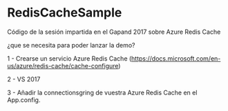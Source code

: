 # RedisCacheSample
Código de la sesión impartida en el Gapand 2017 sobre Azure Redis Cache

¿que se necesita para poder lanzar la demo?

1 - Crearse un servicio Azure Redis Cache (https://docs.microsoft.com/en-us/azure/redis-cache/cache-configure)

2 - VS 2017

3 - Añadir la connectionsgring de vuestra Azure Redis Cache en el App.config.

